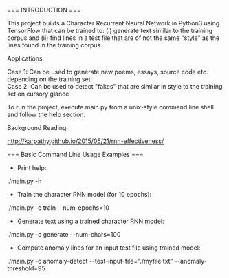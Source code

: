 === INTRODUCTION ===

This project builds a Character Recurrent Neural Network in Python3 using TensorFlow that can be trained to:
(i) generate text similar to the training corpus and (ii) find lines in a test file that are of not the same
"style" as the lines found in the training corpus.

Applications:

Case 1: Can be used to generate new poems, essays, source code etc. depending on the training set  
Case 2: Can be used to detect "fakes" that are similar in style to the training set on cursory glance

To run the project, execute main.py from a unix-style command line shell and follow the help section.

Background Reading:

http://karpathy.github.io/2015/05/21/rnn-effectiveness/

=== Basic Command Line Usage Examples ===

* Print help:

./main.py -h

* Train the character RNN model (for 10 epochs):

./main.py -c train --num-epochs=10

* Generate text using a trained character RNN model:

./main.py -c generate --num-chars=100

* Compute anomaly lines for an input test file using trained model:

./main.py -c anomaly-detect --test-input-file="./myfile.txt" --anomaly-threshold=95
